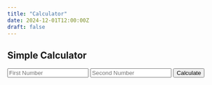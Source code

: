 ```yaml
---
title: "Calculator"
date: 2024-12-01T12:00:00Z
draft: false
---
```


## Simple Calculator

<form id="calculator-form">
  <input type="number" id="num1" placeholder="First Number" required>
  <input type="number" id="num2" placeholder="Second Number" required>
  <button type="submit">Calculate</button>
</form>
<link rel="stylesheet" href="./css/style.css">

<h3 id="result"></h3>

<script>
  document.getElementById('calculator-form').addEventListener('submit', function(e) {
    e.preventDefault();
    const num1 = parseFloat(document.getElementById('num1').value);
    const num2 = parseFloat(document.getElementById('num2').value);
    if (!isNaN(num1) && !isNaN(num2)) {
      const sum = num1 + num2;
      document.getElementById('result').innerText = `Result: ${sum}`;
    } else {
      document.getElementById('result').innerText = "Please enter valid numbers.";
    }
  });
</script>
